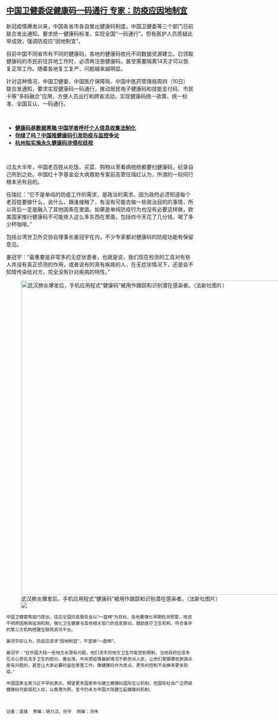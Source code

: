 <!--1607704548000-->
[中国卫健委促健康码一码通行   专家：防疫应因地制宜](https://www.rfa.org/mandarin/yataibaodao/huanjing/gf2-12112020110705.html)
------

<p/><p>新冠疫情爆发以来，中国各省市各自推出健康码制度。中国卫健委等三个部门日前联合发出通知，要求统一健康码标准，实现全国<span>“</span><span>一码通行</span><span>”</span><span>。但有医护人员质疑此举成效，强调防疫应</span><span>“</span><span>因地制宜</span><span>”</span><span>。</span></p><p><span>目前中国不同省市有不同的健康码，各地的健康码依托不同数据资源建立。已领取健康码的市民前往异地工作时，必须再注册健康码，甚至需要隔离</span><span>14</span><span>天才可以恢复正常工作。随着各地复工复产，问题越来越明显。</span></p><p><span>针对这种情况，中国卫健委、中国医疗保障局、中国中医药管理局周四（</span><span>10</span><span>日）联合发通知，要求实现健康码一码通行，推动居民电子健康码和技能支付码、市民卡等</span><span>“</span><span>多码融合</span><span>”</span><span>应用，方便人员出行和跨省流动，实现健康码统一政策、统一标准、全国互认、一码通行。</span></p><p><br/></p><ul><li><span><a href="https://www.rfa.org/mandarin/Xinwen/7-07162020120757.html"><strong>健康码是数据黑箱 中国学者呼吁个人信息收集法制化</strong></a></span></li><li><strong><a href="https://www.rfa.org/mandarin/yataibaodao/huanjing/hx2-03042020111216.html">你绿了吗？中国推健康码引发防疫与监控争论</a></strong></li><li><strong><a href="https://www.rfa.org/mandarin/yataibaodao/huanjing/gf1-05272020073052.html">杭州拟实施永久健康码涉侵权歧视</a></strong></li></ul><p><br/></p><p><span>过去大半年，中国老百姓从吃饭、买菜、购物以至看病统统都要扫健康码，纪录自己所到之处。</span><span>中</span><span>国红</span><span>十字基金</span><span>会</span><span>大病救助</span><span>专</span><span>案前高管任瑞</span><span>红</span><span>认为，所谓的一码同行根本另有目的。</span></p><p><span>任瑞红：</span><span>“</span><span>它不是单纯的防疫工作的需求，是政治的需求。因为政府必须知道每个老百姓要做什么，说什么，跟谁接触了，有没有可能去做一些政治目的的事情，所以背后一定是融入了其他因素在里面。如果是单纯防疫行为也没有必要这样做，欧美国家推行健康码不可能掺入这么多东西在里面，包括你今天花了几分钱，喝了多少杯咖啡。</span><span>”</span></p><p><span>包括台湾世卫外交协会理事长姜冠宇在内，不少专家都对健康码的防疫功能有保留意见。</span></p><p><span>姜冠宇：</span><span>“</span><span>最重要是非常多的无症状患者，也就是说，我们现在检测的工具对有些人并没有真正侦测的作用，或者说有的真有疾病的人，在无症状情况下，还是会不知情传染给对方，完全没有针对疾病的特性。</span><span>”</span></p><p><span><figure class="image-richtext image-inline captioned" style="width:1500px;"><img alt="&#x6B66;&#x6C49;&#x80BA;&#x708E;&#x7206;&#x53D1;&#x540E;&#xFF0C;&#x624B;&#x673A;&#x5E94;&#x7528;&#x7A0B;&#x5F0F;&#x201C;&#x5065;&#x5EB7;&#x7801;&#x201D;&#x88AB;&#x7528;&#x4F5C;&#x8DDF;&#x8E2A;&#x548C;&#x8BC6;&#x522B;&#x6F5C;&#x5728;&#x611F;&#x67D3;&#x8005;&#x3002;&#xFF08;&#x6CD5;&#x65B0;&#x793E;&#x56FE;&#x7247;&#xFF09;" height="844" src="https://www.rfa.org/mandarin/yataibaodao/huanjing/gf2-12112020110705.html/gf1211b.jpg/@@images/f80b6462-183c-4f52-a429-73c8408c32f8.jpeg" title="gf1211b.jpg" width="1500"/><figcaption class="image-caption">武汉肺炎爆发后，手机应用程式“健康码”被用作跟踪和识别潜在感染者。（法新社图片）</figcaption><small/><div id="zoomattribute"><a data-caption="&#x6B66;&#x6C49;&#x80BA;&#x708E;&#x7206;&#x53D1;&#x540E;&#xFF0C;&#x624B;&#x673A;&#x5E94;&#x7528;&#x7A0B;&#x5F0F;&#x201C;&#x5065;&#x5EB7;&#x7801;&#x201D;&#x88AB;&#x7528;&#x4F5C;&#x8DDF;&#x8E2A;&#x548C;&#x8BC6;&#x522B;&#x6F5C;&#x5728;&#x611F;&#x67D3;&#x8005;&#x3002;&#xFF08;&#x6CD5;&#x65B0;&#x793E;&#x56FE;&#x7247;&#xFF09;" data-fancybox="" href="https://www.rfa.org/mandarin/yataibaodao/huanjing/gf2-12112020110705.html/gf1211b.jpg" id="single_image" title="&#x6B66;&#x6C49;&#x80BA;&#x708E;&#x7206;&#x53D1;&#x540E;&#xFF0C;&#x624B;&#x673A;&#x5E94;&#x7528;&#x7A0B;&#x5F0F;&#x201C;&#x5065;&#x5EB7;&#x7801;&#x201D;&#x88AB;&#x7528;&#x4F5C;&#x8DDF;&#x8E2A;&#x548C;&#x8BC6;&#x522B;&#x6F5C;&#x5728;&#x611F;&#x67D3;&#x8005;&#x3002;&#xFF08;&#x6CD5;&#x65B0;&#x793E;&#x56FE;&#x7247;&#xFF09;"><img src="/++plone++rfa-resources/img/icon-zoom.png"/></a></div></figure></span></p><p><span>中国卫健委等部门提出，往后全国抗疫服务会以</span><span>“</span><span>一盘棋</span><span>”</span><span>为目标，各地要强化早期检测预警，改进不明原因疾病监测机制，强化卫生健康与其他相关部门的信息联动，鼓励医疗卫生机构、符合条件的第三方机构搭建互联网资讯平台。</span></p><p><span>姜冠宇却认为，防疫应讲求</span><span>“</span><span>因地制宜</span><span>”</span><span>，不宜搞</span><span>“</span><span>一盘棋</span><span>”</span><span>。</span></p><p><span>姜冠宇：</span><span>“</span><span>在中国大陆一些地方水源有问题，他们洗手的地方卫生可能受到限制，当地政府应该多花点心思在洗手卫生的部分。像台湾，中央把疫情最新情况不断告诉人民，让他们掌握哪些旅游点是有问题的，甚至让大家必要时留在家里工作。像健康码作为卖点，更多的控制不会换来更多防疫。</span><span>”</span></p><p><span>中国国家主席习近平早前表示，期望更多国家参与建立健康码国际互认机制。但国际社会广泛质疑健康码可能侵犯人权，以香港为例，至今仍未与中国大陆建立起健康码机制。</span></p><p><br/></p><p><span>记者：高锋    责编：胡力汉、何平    网编：洪伟<br/></span></p>
